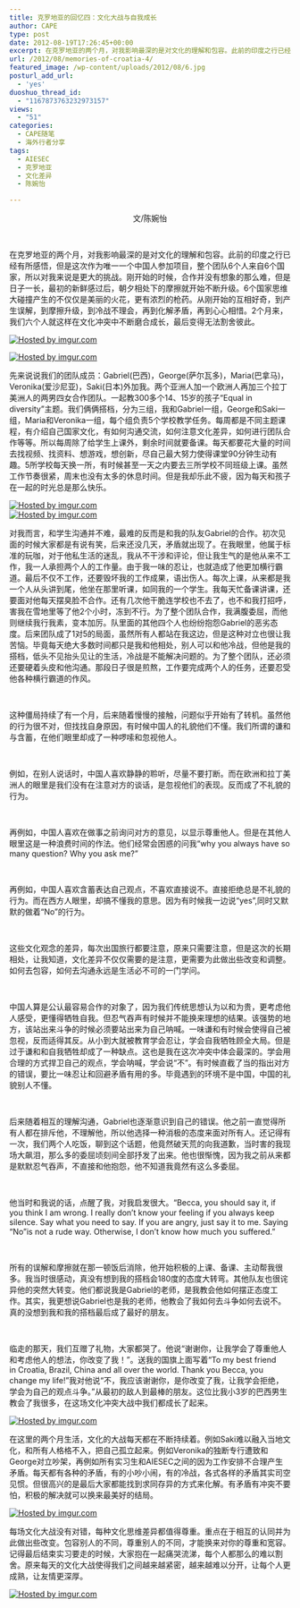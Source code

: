 ```yaml
---
title: 克罗地亚的回忆四：文化大战与自我成长
author: CAPE
type: post
date: 2012-08-19T17:26:45+00:00
excerpt: 在克罗地亚的两个月，对我影响最深的是对文化的理解和包容。此前的印度之行已经有所感悟，但是这次作为唯一一个中国人参加项目，整个团队6个人来自6个国家，所以对我来说是更大的挑战。刚开始的时候，合作并没有想象的那么难，但是日子一长，最初的新鲜感过后，朝夕相处下的摩擦就开始不断升级。
url: /2012/08/memories-of-croatia-4/
featured_image: /wp-content/uploads/2012/08/6.jpg
posturl_add_url:
  - 'yes'
duoshuo_thread_id:
  - "1167873763232973157"
views:
  - "51"
categories:
  - CAPE随笔
  - 海外行者分享
tags:
  - AIESEC
  - 克罗地亚
  - 文化差异
  - 陈婉怡

---
```

<p style="text-align: center;" align="left">
  文/陈婉怡
</p>

&nbsp;

<p align="left">
  在克罗地亚的两个月，对我影响最深的是对文化的理解和包容。此前的印度之行已经有所感悟，但是这次作为唯一一个中国人参加项目，整个团队6个人来自6个国家，所以对我来说是更大的挑战。刚开始的时候，合作并没有想象的那么难，但是日子一长，最初的新鲜感过后，朝夕相处下的摩擦就开始不断升级。6个国家思维大碰撞产生的不仅仅是美丽的火花，更有浓烈的枪药。从刚开始的互相好奇，到产生误解，到摩擦升级，到冷战不理会，再到化解矛盾，再到心心相惜。2个月来，我们六个人就这样在文化冲突中不断磨合成长，最后变得无法割舍彼此。
</p>

[![][1]][2]

[![][3]][4]

<p align="left">
  先来说说我们的团队成员：Gabriel(巴西)，George(萨尔瓦多)，Maria(巴拿马)，Veronika(爱沙尼亚)，Saki(日本)外加我。两个亚洲人加一个欧洲人再加三个拉丁美洲人的两男四女合作团队。一起教300多个14、15岁的孩子“Equal in diversity”主题。我们俩俩搭档，分为三组，我和Gabriel一组，George和Saki一组，Maria和Veronika一组，每个组负责5个学校教学任务。每周都是不同主题课程，有介绍自己国家文化，有如何沟通交流，如何注意文化差异，如何进行团队合作等等。所以每周除了给学生上课外，剩余时间就要备课。每天都要花大量的时间去找视频、找资料、想游戏，想创新，尽自己最大努力使得课堂90分钟生动有趣。5所学校每天换一所，有时候甚至一天之内要去三所学校不同班级上课。虽然工作节奏很紧，周末也没有太多的休息时间。但是我却乐此不疲，因为每天和孩子在一起的时光总是那么快乐。
</p>

[![][5]][6]  
[![][7]][8]

<p align="left">
  对我而言，和学生沟通并不难，最难的反而是和我的队友Gabriel的合作。初次见面的时候大家都是有说有笑，后来还没几天，矛盾就出现了。在我眼里，他属于标准的玩咖，对于他私生活的迷乱，我从不干涉和评论，但让我生气的是他从来不工作，我一人承担两个人的工作量。由于我一味的忍让，也就造成了他更加横行霸道。最后不仅不工作，还要毁坏我的工作成果，语出伤人。每次上课，从来都是我一个人从头讲到尾，他坐在那里听课，如同我的一个学生。我每天忙备课讲课，还要面对他每天摆臭脸不合作。还有几次他干脆连学校也不去了，也不和我打招呼，害我在雪地里等了他2个小时，冻到不行。为了整个团队合作，我满腹委屈，而他则继续我行我素，变本加厉。队里面的其他四个人也纷纷抱怨Gabriel的恶劣态度。后来团队成了1对5的局面，虽然所有人都站在我这边，但是这种对立也很让我苦恼。毕竟每天绝大多数时间都只是我和他相处，别人可以和他冷战，但他是我的搭档，低头不见抬头见让的生活，冷战是不能解决问题的。为了整个团队，还必须还要硬着头皮和他沟通。那段日子很是煎熬，工作要完成两个人的任务，还要忍受他各种横行霸道的作风。
</p>

&nbsp;

<p align="left">
  这种僵局持续了有一个月，后来随着慢慢的接触，问题似乎开始有了转机。虽然他的行为很不对，但找找自身原因，有时候中国人的礼貌他们不懂。我们所谓的谦和与含蓄，在他们眼里却成了一种啰嗦和忽视他人。
</p>

&nbsp;

<p align="left">
  例如，在别人说话时，中国人喜欢静静的聆听，尽量不要打断。而在欧洲和拉丁美洲人的眼里是我们没有在注意对方的谈话，是忽视他们的表现。反而成了不礼貌的行为。
</p>

&nbsp;

<p align="left">
  再例如，中国人喜欢在做事之前询问对方的意见，以显示尊重他人。但是在其他人眼里这是一种浪费时间的作法。他们经常会困惑的问我“why you always have so many question? Why you ask me?”
</p>

&nbsp;

<p align="left">
  再例如，中国人喜欢含蓄表达自己观点，不喜欢直接说不。直接拒绝总是不礼貌的行为。而在西方人眼里，却搞不懂我的意思。因为有时候我一边说“yes”,同时又默默的做着“No”的行为。
</p>

&nbsp;

<p align="left">
  这些文化观念的差异，每次出国旅行都要注意，原来只需要注意，但是这次的长期相处，让我知道，文化差异不仅仅需要的是注意，更需要为此做出些改变和调整。如何去包容，如何去沟通永远是生活必不可的一门学问。
</p>

&nbsp;

<p align="left">
  中国人算是公认最容易合作的对象了，因为我们传统思想认为以和为贵，更考虑他人感受，更懂得牺牲自我。但忍气吞声有时候并不能换来理想的结果。该强势的地方，该站出来斗争的时候必须要站出来为自己呐喊。一味谦和有时候会使得自己被忽视，反而适得其反。从小到大就被教育学会忍让，学会自我牺牲顾全大局。但是过于谦和和自我牺牲却成了一种缺点。这也是我在这次冲突中体会最深的。学会用合理的方式捍卫自己的观点，学会呐喊，学会说“不”。有时候直截了当的指出对方的错误，要比一味忍让和回避矛盾有用的多。毕竟遇到的环境不是中国，中国的礼貌别人不懂。
</p>

&nbsp;

<p align="left">
  后来随着相互的理解沟通，Gabriel也逐渐意识到自己的错误。他之前一直觉得所有人都在排斥他，不理解他，所以他选择一种消极的态度来面对所有人。还记得有一次，我们两个人吃饭，聊到这个话题，他竟然破天荒的向我道歉，当时害的我现场大飙泪，那么多的委屈顷刻间全部抒发了出来。他也很惭愧，因为我之前从来都是默默忍气吞声，不直接和他抱怨，他不知道我竟然有这么多委屈。
</p>

&nbsp;

<p align="left">
  他当时和我说的话，点醒了我，对我启发很大。“Becca, you should say it, if you think I am wrong. I really don&#8217;t know your feeling if you always keep silence. Say what you need to say. If you are angry, just say it to me. Saying &#8220;No&#8221;is not a rude way. Otherwise, I don&#8217;t know how much you suffered.”
</p>

&nbsp;

<p align="left">
  所有的误解和摩擦就在那一顿饭后消除，他开始积极的上课、备课、主动帮我很多。我当时很感动，真没有想到我的搭档会180度的态度大转弯。其他队友也很诧异他的突然大转变。他们都说我是Gabriel的老师，是我教会他如何摆正态度工作。其实，我更想说Gabriel也是我的老师，他教会了我如何去斗争如何去说不。真的没想到我和我的搭档最后成了最好的朋友。
</p>

&nbsp;

<p align="left">
  临走的那天，我们互赠了礼物，大家都哭了。他说“谢谢你，让我学会了尊重他人和考虑他人的想法，你改变了我！”。送我的国旗上面写着“To my best friend in Croatia, Brazil, China and all over the world. Thank you Becca, you change my life!”我对他说“不，我应该谢谢你，是你改变了我，让我学会拒绝，学会为自己的观点斗争。”从最初的敌人到最棒的朋友。这位比我小3岁的巴西男生教会了我很多，在这场文化冲突大战中我们都成长了起来。
</p>

[![][9]][10]

<p align="left">
  在这里的两个月生活，文化的大战每天都在不断持续着。例如Saki难以融入当地文化，和所有人格格不入，把自己孤立起来。例如Veronika的独断专行遭致和George对立吵架，再例如所有实习生和AIESEC之间的因为工作安排不合理产生矛盾。每天都有各种的矛盾，有的小吵小闹，有的冷战，各式各样的矛盾其实司空见惯。但很高兴的是最后大家都能找到求同存异的方式来化解。有矛盾有冲突不要怕，积极的解决就可以换来最美好的结局。
</p>

[![][11]][12]

<p align="left">
  每场文化大战没有对错，每种文化思维差异都值得尊重。重点在于相互的认同并为此做出些改变。包容别人的不同，尊重别人的不同，才能换来对你的尊重和宽容。记得最后结束实习要走的时候，大家抱在一起痛哭流涕，每个人都那么的难以割舍。原来每天的文化大战使得我们之间越来越紧密，越来越难以分开，让每个人更成熟，让友情更深厚。
</p>

[![][13]][14]

 [1]: http://i.imgur.com/mbjwxl.jpg "Hosted by imgur.com"
 [2]: http://imgur.com/mbjwx
 [3]: http://i.imgur.com/BwoiXl.jpg "Hosted by imgur.com"
 [4]: http://imgur.com/BwoiX
 [5]: http://i.imgur.com/ofgmMl.jpg "Hosted by imgur.com"
 [6]: http://imgur.com/ofgmM
 [7]: http://i.imgur.com/mN1vzl.jpg "Hosted by imgur.com"
 [8]: http://imgur.com/mN1vz
 [9]: http://i.imgur.com/HJVJRl.jpg "Hosted by imgur.com"
 [10]: http://imgur.com/HJVJR
 [11]: http://i.imgur.com/GG9bQl.jpg "Hosted by imgur.com"
 [12]: http://imgur.com/GG9bQ
 [13]: http://i.imgur.com/DeBcTl.jpg "Hosted by imgur.com"
 [14]: http://imgur.com/DeBcT